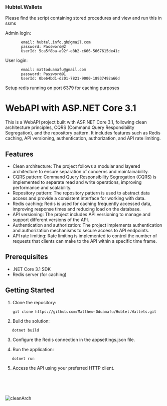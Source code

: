 ### Hubtel.Wallets

Please find the script containing stored procedures and view and run this in ssms

Admin login:

           email: hubtel.info.gh@gmail.com
           password: Password@2
           UserId: 5ca5f8ba-a92f-e8b2-c666-5667615de41c
           
 
 
 User login:
 
           email: mattoduamafu@gmail.com
           password: Password@1
           UserId: 0be64bd1-d201-7821-9000-18937492a66d
           
    
    
Setup redis running on port 6379 for caching purposes


# WebAPI with ASP.NET Core 3.1

This is a WebAPI project built with ASP.NET Core 3.1, following clean architecture principles, CQRS (Command Query Responsibility Segregation), and the repository pattern. It includes features such as Redis caching, API versioning, authentication, authorization, and API rate limiting.

## Features

- Clean architecture: The project follows a modular and layered architecture to ensure separation of concerns and maintainability.
- CQRS pattern: Command Query Responsibility Segregation (CQRS) is implemented to separate read and write operations, improving performance and scalability.
- Repository pattern: The repository pattern is used to abstract data access and provide a consistent interface for working with data.
- Redis caching: Redis is used for caching frequently accessed data, improving response times and reducing load on the database.
- API versioning: The project includes API versioning to manage and support different versions of the API.
- Authentication and authorization: The project implements authentication and authorization mechanisms to secure access to API endpoints.
- API rate limiting: Rate limiting is implemented to control the number of requests that clients can make to the API within a specific time frame.

## Prerequisites

- .NET Core 3.1 SDK
- Redis server (for caching)

## Getting Started

1. Clone the repository:
   ```shell
   git clone https://github.com/Matthew-Oduamafu/Hubtel.Wallets.git
   
2. Build the solution:
```shell
   dotnet build
```

3. Configure the Redis connection in the appsettings.json file.

4. Run the application:
```shell
   dotnet run
```

5. Access the API using your preferred HTTP client.

<br/>
<br/>
<br/>

![cleanArch](https://github.com/Matthew-Oduamafu/Hubtel.Wallets/assets/72637895/36d5efcd-f392-4cad-9e95-94e3ff5321f3)
